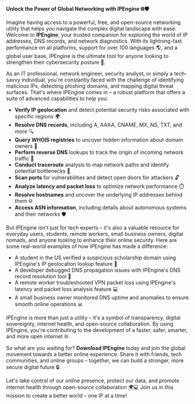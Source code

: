 **Unlock the Power of Global Networking with IPEngine 🌐🛡️**

Imagine having access to a powerful, free, and open-source networking utility that helps you navigate the complex digital landscape with ease. Welcome to **IPEngine**, your trusted companion for exploring the world of IP addresses, DNS records, and network diagnostics. With its lightning-fast performance on all platforms, support for over 100 languages 🌎, and a global user base, IPEngine is the ultimate tool for anyone looking to strengthen their cybersecurity posture 🔐.

As an IT professional, network engineer, security analyst, or simply a tech-savvy individual, you're constantly faced with the challenge of identifying malicious IPs, detecting phishing domains, and mapping digital threat surfaces. That's where IPEngine comes in – a robust platform that offers a suite of advanced capabilities to help you:

*   **Verify IP geolocation** and detect potential security risks associated with specific regions 🌍
*   **Resolve DNS records**, including A, AAAA, CNAME, MX, NS, TXT, and more 🔍
*   **Query WHOIS registries** to uncover hidden information about domain owners 📡
*   **Perform reverse DNS** lookups to track the origin of incoming network traffic 👀
*   **Conduct traceroute** analysis to map network paths and identify potential bottlenecks 🚀
*   **Scan ports** for vulnerabilities and detect open doors for attackers 🔓
*   **Analyze latency and packet loss** to optimize network performance ⏱️
*   **Resolve hostnames** and uncover the underlying IP addresses behind them 🌐
*   **Access ASN information**, including details about autonomous systems and their networks 🛡️

But IPEngine isn't just for tech experts – it's also a valuable resource for everyday users, students, remote workers, small business owners, digital nomads, and anyone looking to enhance their online security. Here are some real-world examples of how IPEngine has made a difference:

*   A student in the US verified a suspicious scholarship domain using IPEngine's IP geolocation lookup feature 🔑
*   A developer debugged DNS propagation issues with IPEngine's DNS record resolution tool 🚧
*   A remote worker troubleshooted VPN packet loss using IPEngine's latency and packet loss analysis feature 💻
*   A small business owner monitored DNS uptime and anomalies to ensure smooth online operations 📊

IPEngine is more than just a utility – it's a symbol of transparency, digital sovereignty, internet health, and open-source collaboration. By using IPEngine, you're contributing to the development of a faster, safer, smarter, and more open internet 🌐.

So what are you waiting for? **Download IPEngine** today and join the global movement towards a better online experience. Share it with friends, tech communities, and online groups – together, we can build a stronger, more secure digital future 🔒.

Let's take control of our online presence, protect our data, and promote internet health through open-source collaboration 🌍💻 Join us in this mission to create a better world – one IP at a time!